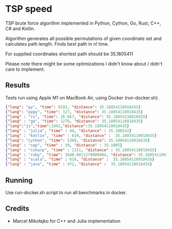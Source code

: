 # TSP speed

TSP brute force algorithm implemented in Python, Cython, Go, Rust, C++, C# and Kotlin.

Algorithm generates all possible permutations of given coordinate set and calculates path length. Finds best path in n! time.

For supplied coordinates shortest path should be 35.1805411

Please note there might be some optimizations I didn't know about / didn't care to implement.

## Results

Tests run using Apple M1 on MacBook Air, using Docker (run-docker.sh).

```json
{"lang": "py", "time": 9193, "distance": 35.18054110918435}
{"lang": "pypy", "time": 327, "distance": 35.18054110918435}
{"lang" : "rs", "time": 26.667, "distance": 35.18054110918435}
{"lang" : "go", "time": 1276, "distance": 35.18054110918435}
{"lang":"js","time":1841,"distance":35.18054110918435}
{"lang" : "julia", "time" : 40, "distance" : 35.180542}
{"lang" : "kotlin", "time" : 610, "distance" :  35.18054110918435}
{"lang": "cython", "time": 5360, "distance": 35.18054110918435}
{"lang" : "cpp", "time" : 39, "distance" : 35.1805}
{"lang" : "csharp", "time" : 1151, "distance" : 35.18054110918435}
{"lang" : "ruby", "time": 3648.0811270000004, "distance": 35.18054110918435}
{"lang" : "scala", "time" : 616, "distance" :  35.18054110918435}
{"lang" : "java", "time" : 472, "distance" :  35.18054110918435}
```

## Running

Use run-docker.sh script to run all benchmarks in docker.

## Credits
* Marcel Mikołajko for C++ and Julia implementation
